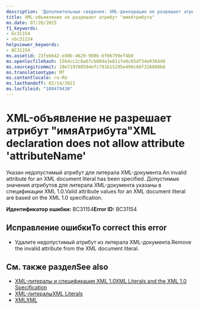 ```yaml
---
description: 'Дополнительные сведения: XML-декларация не разрешает атрибут "attributeName"'
title: XML-объявление не разрешает атрибут "имяАтрибута"
ms.date: 07/20/2015
f1_keywords:
- bc31154
- vbc31154
helpviewer_keywords:
- BC31154
ms.assetid: 23fe6642-ed8b-4629-998b-6f06799ef4b8
ms.openlocfilehash: 1564cc2c8a67cb00da3e811fe0c65df34e0364d0
ms.sourcegitcommit: 10e719780594efc781b15295e499c66f316068b8
ms.translationtype: MT
ms.contentlocale: ru-RU
ms.lasthandoff: 02/14/2021
ms.locfileid: "100479430"
---
```

# <a name="xml-declaration-does-not-allow-attribute-attributename"></a><span data-ttu-id="bf4c5-103">XML-объявление не разрешает атрибут "имяАтрибута"</span><span class="sxs-lookup"><span data-stu-id="bf4c5-103">XML declaration does not allow attribute 'attributeName'</span></span>

<span data-ttu-id="bf4c5-104">Указан недопустимый атрибут для литерала XML-документа.</span><span class="sxs-lookup"><span data-stu-id="bf4c5-104">An invalid attribute for an XML document literal has been specified.</span></span> <span data-ttu-id="bf4c5-105">Допустимые значения атрибутов для литерала XML-документа указаны в спецификации XML 1.0.</span><span class="sxs-lookup"><span data-stu-id="bf4c5-105">Valid attribute values for an XML document literal are based on the XML 1.0 specification.</span></span>  
  
 <span data-ttu-id="bf4c5-106">**Идентификатор ошибки:** BC31154</span><span class="sxs-lookup"><span data-stu-id="bf4c5-106">**Error ID:** BC31154</span></span>  
  
## <a name="to-correct-this-error"></a><span data-ttu-id="bf4c5-107">Исправление ошибки</span><span class="sxs-lookup"><span data-stu-id="bf4c5-107">To correct this error</span></span>  
  
- <span data-ttu-id="bf4c5-108">Удалите недопустимый атрибут из литерала XML-документа.</span><span class="sxs-lookup"><span data-stu-id="bf4c5-108">Remove the invalid attribute from the XML document literal.</span></span>  
  
## <a name="see-also"></a><span data-ttu-id="bf4c5-109">См. также раздел</span><span class="sxs-lookup"><span data-stu-id="bf4c5-109">See also</span></span>

- [<span data-ttu-id="bf4c5-110">XML-литералы и спецификация XML 1.0</span><span class="sxs-lookup"><span data-stu-id="bf4c5-110">XML Literals and the XML 1.0 Specification</span></span>](../programming-guide/language-features/xml/xml-literals-and-the-xml-1-0-specification.md)
- [<span data-ttu-id="bf4c5-111">XML-литералы</span><span class="sxs-lookup"><span data-stu-id="bf4c5-111">XML Literals</span></span>](../language-reference/xml-literals/index.md)
- [<span data-ttu-id="bf4c5-112">XML</span><span class="sxs-lookup"><span data-stu-id="bf4c5-112">XML</span></span>](../programming-guide/language-features/xml/index.md)
